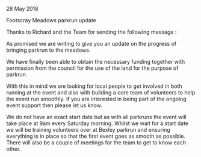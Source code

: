 28 May 2018

Footscray Meadows parkrun update

Thanks to Richard and the Team for sending the following message :

As promised we are writing to give you an update on the progress of bringing parkrun to the meadows.

We have finally been able to obtain the necessary funding together with permission from the council for the use of the land for the purpose of parkrun.

With this in mind we are looking for local people to get involved in both running at the event and also with building a core team of volunteers to help the event run smoothly. If you are interested in being part of the ongoing event support then please let us know.

We do not have an exact start date but as with all parkruns the event will take place at 9am every Saturday morning. Whilst we wait for a start date we will be training volunteers over at Bexley parkrun and ensuring everything is in place so that the first event goes as smooth as possible. There will also be a couple of meetings for the team to get to know each other.
